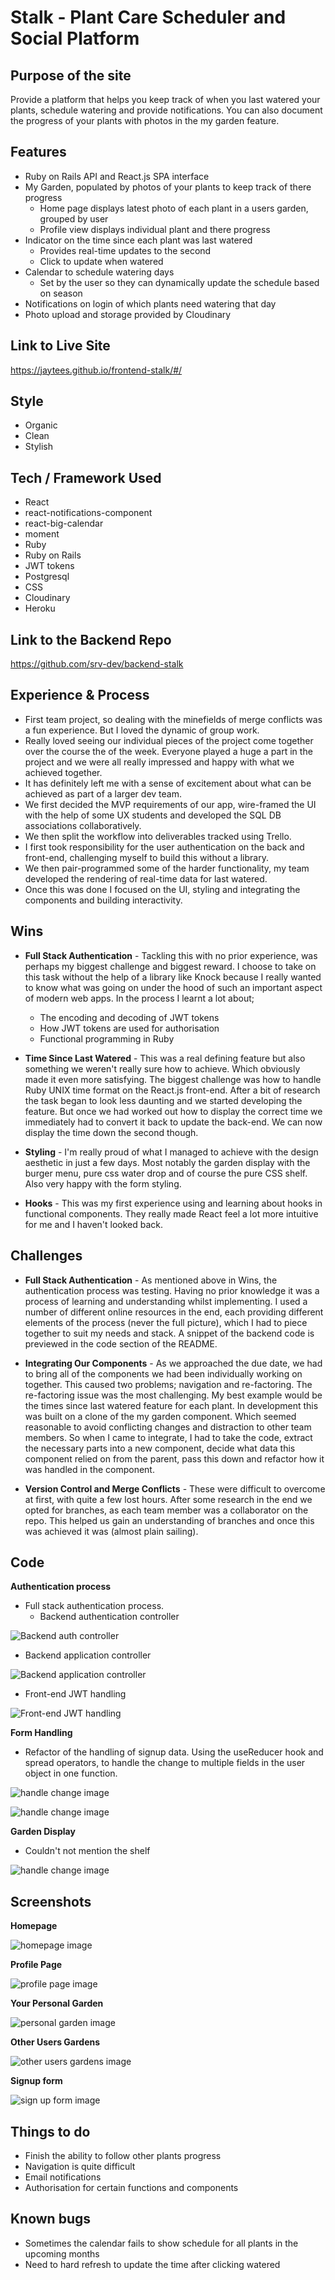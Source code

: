 # Stalk - Plant Care Scheduler and Social Platform

## Purpose of the site

Provide a platform that helps you keep track of when you last watered your plants, schedule watering and provide notifications. You can also document the progress of your plants with photos in the my garden feature.

## Features

- Ruby on Rails API and React.js SPA interface
- My Garden, populated by photos of your plants to keep track of there progress
  - Home page displays latest photo of each plant in a users garden, grouped by user
  - Profile view displays individual plant and there progress
- Indicator on the time since each plant was last watered
  - Provides real-time updates to the second
  - Click to update when watered
- Calendar to schedule watering days
  - Set by the user so they can dynamically update the schedule based on season
- Notifications on login of which plants need watering that day
- Photo upload and storage provided by Cloudinary

## Link to Live Site

https://jaytees.github.io/frontend-stalk/#/

## Style

- Organic
- Clean
- Stylish

## Tech / Framework Used

- React
- react-notifications-component
- react-big-calendar
- moment
- Ruby
- Ruby on Rails
- JWT tokens
- Postgresql
- CSS
- Cloudinary
- Heroku

## Link to the Backend Repo

https://github.com/srv-dev/backend-stalk

## Experience & Process

- First team project, so dealing with the minefields of merge conflicts was a fun experience. But I loved the dynamic of group work.
- Really loved seeing our individual pieces of the project come together over the course the of the week. Everyone played a huge a part in the project and we were all really impressed and happy with what we achieved together.
- It has definitely left me with a sense of excitement about what can be achieved as part of a larger dev team.
- We first decided the MVP requirements of our app, wire-framed the UI with the help of some UX students and developed the SQL DB associations collaboratively.
- We then split the workflow into deliverables tracked using Trello.
- I first took responsibility for the user authentication on the back and front-end, challenging myself to build this without a library.
- We then pair-programmed some of the harder functionality, my team developed the rendering of real-time data for last watered.
- Once this was done I focused on the UI, styling and integrating the components and building interactivity.

## Wins

- **Full Stack Authentication** - Tackling this with no prior experience, was perhaps my biggest challenge and biggest reward. I choose to take on this task without the help of a library like Knock because I really wanted to know what was going on under the hood of such an important aspect of modern web apps. In the process I learnt a lot about;

  - The encoding and decoding of JWT tokens
  - How JWT tokens are used for authorisation
  - Functional programming in Ruby

- **Time Since Last Watered** - This was a real defining feature but also something we weren't really sure how to achieve. Which obviously made it even more satisfying. The biggest challenge was how to handle Ruby UNIX time format on the React.js front-end. After a bit of research the task began to look less daunting and we started developing the feature. But once we had worked out how to display the correct time we immediately had to convert it back to update the back-end. We can now display the time down the second though.

- **Styling** - I'm really proud of what I managed to achieve with the design aesthetic in just a few days. Most notably the garden display with the burger menu, pure css water drop and of course the pure CSS shelf. Also very happy with the form styling.

- **Hooks** - This was my first experience using and learning about hooks in functional components. They really made React feel a lot more intuitive for me and I haven't looked back.

## Challenges

- **Full Stack Authentication** - As mentioned above in Wins, the authentication process was testing. Having no prior knowledge it was a process of learning and understanding whilst implementing. I used a number of different online resources in the end, each providing different elements of the process (never the full picture), which I had to piece together to suit my needs and stack. A snippet of the backend code is previewed in the code section of the README.

- **Integrating Our Components** - As we approached the due date, we had to bring all of the components we had been individually working on together. This caused two problems; navigation and re-factoring. The re-factoring issue was the most challenging. My best example would be the times since last watered feature for each plant. In development this was built on a clone of the my garden component. Which seemed reasonable to avoid conflicting changes and distraction to other team members. So when I came to integrate, I had to take the code, extract the necessary parts into a new component, decide what data this component relied on from the parent, pass this down and refactor how it was handled in the component.

- **Version Control and Merge Conflicts** - These were difficult to overcome at first, with quite a few lost hours. After some research in the end we opted for branches, as each team member was a collaborator on the repo. This helped us gain an understanding of branches and once this was achieved it was (almost plain sailing).

## Code

**Authentication process**

- Full stack authentication process.
  - Backend authentication controller

![Backend auth controller](./public/readme-images/backend-auth1.png)

- Backend application controller

![Backend application controller](./public/readme-images/backend-auth2.png)

- Front-end JWT handling

![Front-end JWT handling](./public/readme-images/backend-auth3.png)

**Form Handling**

- Refactor of the handling of signup data. Using the useReducer hook and spread operators, to handle the change to multiple fields in the user object in one function.

![handle change image](./public/readme-images/handle-change.png)

![handle change image](./public/readme-images/use-reducer-code.png)

**Garden Display**

- Couldn't not mention the shelf

![handle change image](./public/readme-images/shelf-css.png)

## Screenshots

**Homepage**

![homepage image](./public/readme-images/homepage.png)

**Profile Page**

![profile page image](./public/readme-images/profile-page.png)

**Your Personal Garden**

![personal garden image](./public/readme-images/your-garden.png)

**Other Users Gardens**

![other users gardens image](./public/readme-images/other-users-gardens.png)

**Signup form**

![sign up form image](./public/readme-images/signup-form.png)

## Things to do

- Finish the ability to follow other plants progress
- Navigation is quite difficult
- Email notifications
- Authorisation for certain functions and components

## Known bugs

- Sometimes the calendar fails to show schedule for all plants in the upcoming months
- Need to hard refresh to update the time after clicking watered
